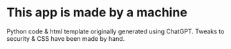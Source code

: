 # This app is made by a machine
Python code & html template originally generated using ChatGPT. Tweaks to security & CSS have been made by hand.